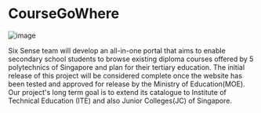 # CourseGoWhere
![image](https://user-images.githubusercontent.com/97571930/192523619-1a2511a3-a8d6-47c5-8b8f-30ffce34798d.png)


Six Sense team will develop an all-in-one portal that aims to enable secondary school students to browse existing diploma courses offered by 5 polytechnics of Singapore and plan for their tertiary education. The initial release of this project will be considered complete once the website has been tested and approved for release by the Ministry of Education(MOE). Our project's long term goal is to extend its catalogue to Institute of Technical Education (ITE) and also Junior Colleges(JC) of Singapore. 
